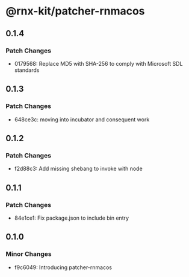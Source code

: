 # @rnx-kit/patcher-rnmacos

## 0.1.4

### Patch Changes

- 0179568: Replace MD5 with SHA-256 to comply with Microsoft SDL standards

## 0.1.3

### Patch Changes

- 648ce3c: moving into incubator and consequent work

## 0.1.2

### Patch Changes

- f2d88c3: Add missing shebang to invoke with node

## 0.1.1

### Patch Changes

- 84e1ce1: Fix package.json to include bin entry

## 0.1.0

### Minor Changes

- f9c6049: Introducing patcher-rnmacos
